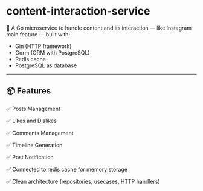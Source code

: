 ﻿# content-interaction-service

🚀 A Go microservice to handle content and its interaction — like Instagram main feature — built with:

- Gin (HTTP framework)
- Gorm (ORM with PostgreSQL)
- Redis cache
- PostgreSQL as database

---

## 📦 Features

✅ Posts Management

✅ Likes and Dislikes

✅ Comments Management

✅ Timeline Generation

✅ Post Notification

✅ Connected to redis cache for memory storage

✅ Clean architecture (repositories, usecases, HTTP handlers)